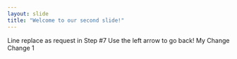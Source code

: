 ```yaml
---
layout: slide
title: "Welcome to our second slide!"
---
```

Line replace as request in Step #7
Use the left arrow to go back!
My Change
Change 1
